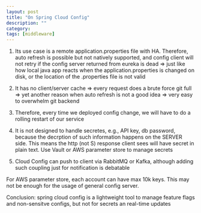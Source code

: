 ```yaml
---
layout: post
title: "On Spring Cloud Config"
description: ""
category: 
tags: [middleware]
---
```


1. Its use case is a remote application.properties file with HA. Therefore, auto refresh is possible but not natively supported, and config client will not retry if the config server returned from eureka is dead => just like how local java app reacts when the application.properties is changed on disk, or the location of the .properties file is not valid

2. It has no client/server cache => every request does a brute force git full => yet another reason when auto refresh is not a good idea => very easy to overwhelm git backend

3. Therefore, every time we deployed config change, we will have to do a rolling restart of our service

4. It is not designed to handle secretes, e.g., API key, db password, because the decrption of such information happens on the SERVER side. This means the http (not S) response client sees will have secret in plain text. Use Vault or AWS parameter store to manage secrets

5. Cloud Config can push to client via RabbitMQ or Kafka, although adding such coupling just for notification is debatable

For AWS parameter store, each account can have max 10k keys. This may not be enough for the usage of general config server.

Conclusion: spring cloud config is a lightweight tool to manage feature flags and non-sensitve configs, but not for secrets an real-time updates
